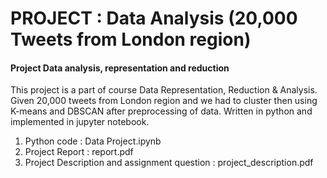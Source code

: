 # PROJECT : Data Analysis (20,000 Tweets from London region)
#### Project Data analysis, representation and reduction
This project is a part of course Data Representation, Reduction & Analysis. Given 20,000 tweets from London region and we had to cluster then using K-means and DBSCAN after preprocessing of data. Written in python and implemented in jupyter notebook. 

1. Python code : Data Project.ipynb
2. Project Report : report.pdf
3. Project Description and assignment question : project_description.pdf

